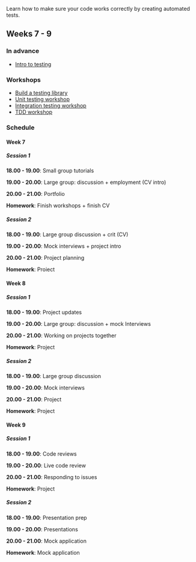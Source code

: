 Learn how to make sure your code works correctly by creating automated tests.

## Weeks 7 - 9

### In advance

- [Intro to testing](https://fac-slides.netlify.app/slides/testing)

### Workshops

- [Build a testing library](/workshops/learn-testing/)
- [Unit testing workshop](/workshops/learn-unit-testing/)
- [Integration testing workshop](/workshops/learn-integration-testing/)
- [TDD workshop](/workshops/tdd-array-methods/)

### Schedule

#### Week 7

##### Session 1

**18.00 - 19.00**: Small group tutorials

**19.00 - 20.00**: Large group: discussion + employment (CV intro)

**20.00 - 21.00**: Portfolio

**Homework**: Finish workshops + finish CV

##### Session 2

**18.00 - 19.00**: Large group discussion + crit (CV)

**19.00 - 20.00**: Mock interviews + project intro

**20.00 - 21.00**: Project planning

**Homework**: Proiect

#### Week 8

##### Session 1

**18.00 - 19.00**: Project updates

**19.00 - 20.00**: Large group: discussion + mock Interviews

**20.00 - 21.00**: Working on projects together

**Homework**: Project

##### Session 2

**18.00 - 19.00**: Large group discussion

**19.00 - 20.00**: Mock interviews

**20.00 - 21.00**: Project

**Homework**: Project

#### Week 9

##### Session 1

**18.00 - 19.00**: Code reviews

**19.00 - 20.00**: Live code review

**20.00 - 21.00**: Responding to issues

**Homework**: Project

##### Session 2

**18.00 - 19.00**: Presentation prep

**19.00 - 20.00**: Presentations

**20.00 - 21.00**: Mock application

**Homework**: Mock application
